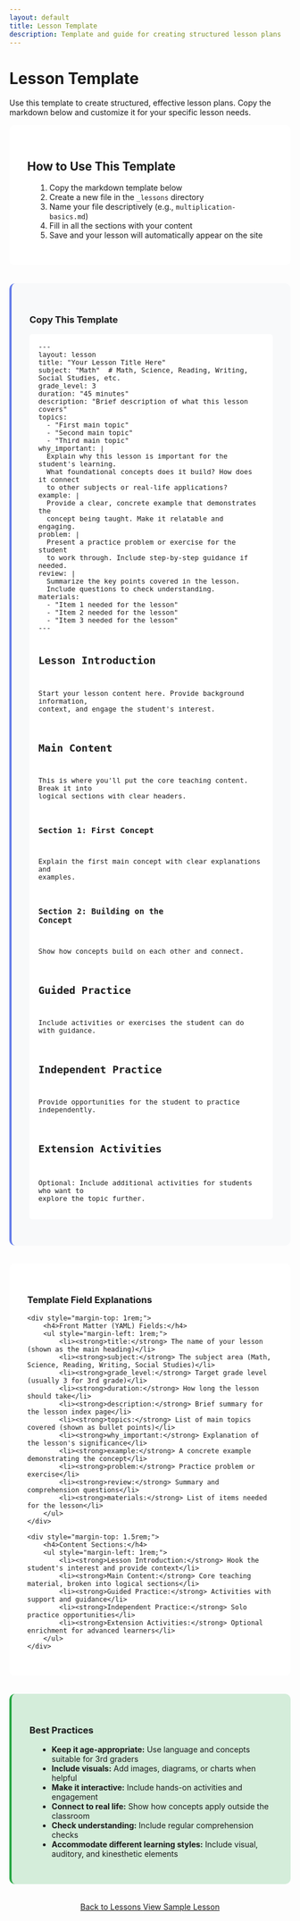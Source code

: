 ```yaml
---
layout: default
title: Lesson Template
description: Template and guide for creating structured lesson plans
---
```


<div class="page-header">
    <h1><i class="fas fa-file-alt"></i> Lesson Template</h1>
    <p>Use this template to create structured, effective lesson plans. Copy the markdown below and customize it for your specific lesson needs.</p>
</div>

<div style="background: white; padding: 2rem; border-radius: 10px; margin-bottom: 2rem;">
    <h2><i class="fas fa-info-circle"></i> How to Use This Template</h2>
    <ol style="margin-left: 1rem;">
        <li>Copy the markdown template below</li>
        <li>Create a new file in the <code>_lessons</code> directory</li>
        <li>Name your file descriptively (e.g., <code>multiplication-basics.md</code>)</li>
        <li>Fill in all the sections with your content</li>
        <li>Save and your lesson will automatically appear on the site</li>
    </ol>
</div>

<div style="background: #f8f9fa; padding: 2rem; border-radius: 10px; border-left: 4px solid #667eea;">
    <h3><i class="fas fa-copy"></i> Copy This Template</h3>
    <pre style="background: white; padding: 1rem; border-radius: 5px; overflow-x: auto; font-size: 0.9rem;"><code>---
layout: lesson
title: "Your Lesson Title Here"
subject: "Math"  # Math, Science, Reading, Writing, Social Studies, etc.
grade_level: 3
duration: "45 minutes"
description: "Brief description of what this lesson covers"
topics:
  - "First main topic"
  - "Second main topic" 
  - "Third main topic"
why_important: |
  Explain why this lesson is important for the student's learning.
  What foundational concepts does it build? How does it connect
  to other subjects or real-life applications?
example: |
  Provide a clear, concrete example that demonstrates the
  concept being taught. Make it relatable and engaging.
problem: |
  Present a practice problem or exercise for the student
  to work through. Include step-by-step guidance if needed.
review: |
  Summarize the key points covered in the lesson.
  Include questions to check understanding.
materials:
  - "Item 1 needed for the lesson"
  - "Item 2 needed for the lesson"
  - "Item 3 needed for the lesson"
---

## Lesson Introduction

Start your lesson content here. Provide background information,
context, and engage the student's interest.

## Main Content

This is where you'll put the core teaching content. Break it
into logical sections with clear headers.

### Section 1: First Concept

Explain the first main concept with clear explanations and examples.

### Section 2: Building on the Concept

Show how concepts build on each other and connect.

## Guided Practice

Include activities or exercises the student can do with guidance.

## Independent Practice

Provide opportunities for the student to practice independently.

## Extension Activities

Optional: Include additional activities for students who want
to explore the topic further.
</code></pre>
</div>

<div style="background: white; padding: 2rem; border-radius: 10px; margin-top: 2rem;">
    <h3><i class="fas fa-lightbulb"></i> Template Field Explanations</h3>
    
    <div style="margin-top: 1rem;">
        <h4>Front Matter (YAML) Fields:</h4>
        <ul style="margin-left: 1rem;">
            <li><strong>title:</strong> The name of your lesson (shown as the main heading)</li>
            <li><strong>subject:</strong> The subject area (Math, Science, Reading, Writing, Social Studies)</li>
            <li><strong>grade_level:</strong> Target grade level (usually 3 for 3rd grade)</li>
            <li><strong>duration:</strong> How long the lesson should take</li>
            <li><strong>description:</strong> Brief summary for the lesson index page</li>
            <li><strong>topics:</strong> List of main topics covered (shown as bullet points)</li>
            <li><strong>why_important:</strong> Explanation of the lesson's significance</li>
            <li><strong>example:</strong> A concrete example demonstrating the concept</li>
            <li><strong>problem:</strong> Practice problem or exercise</li>
            <li><strong>review:</strong> Summary and comprehension questions</li>
            <li><strong>materials:</strong> List of items needed for the lesson</li>
        </ul>
    </div>
    
    <div style="margin-top: 1.5rem;">
        <h4>Content Sections:</h4>
        <ul style="margin-left: 1rem;">
            <li><strong>Lesson Introduction:</strong> Hook the student's interest and provide context</li>
            <li><strong>Main Content:</strong> Core teaching material, broken into logical sections</li>
            <li><strong>Guided Practice:</strong> Activities with support and guidance</li>
            <li><strong>Independent Practice:</strong> Solo practice opportunities</li>
            <li><strong>Extension Activities:</strong> Optional enrichment for advanced learners</li>
        </ul>
    </div>
</div>

<div style="background: #d4edda; padding: 2rem; border-radius: 10px; border-left: 4px solid #28a745; margin-top: 2rem;">
    <h3><i class="fas fa-star"></i> Best Practices</h3>
    <ul style="margin-left: 1rem;">
        <li><strong>Keep it age-appropriate:</strong> Use language and concepts suitable for 3rd graders</li>
        <li><strong>Include visuals:</strong> Add images, diagrams, or charts when helpful</li>
        <li><strong>Make it interactive:</strong> Include hands-on activities and engagement</li>
        <li><strong>Connect to real life:</strong> Show how concepts apply outside the classroom</li>
        <li><strong>Check understanding:</strong> Include regular comprehension checks</li>
        <li><strong>Accommodate different learning styles:</strong> Include visual, auditory, and kinesthetic elements</li>
    </ul>
</div>

<div style="text-align: center; margin-top: 2rem;">
    <a href="{{ '/lessons/' | relative_url }}" class="btn btn-primary">
        <i class="fas fa-arrow-left"></i> Back to Lessons
    </a>
    <a href="{{ '/_lessons/sample-math-lesson.md' | relative_url }}" class="btn btn-secondary">
        <i class="fas fa-eye"></i> View Sample Lesson
    </a>
</div>